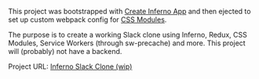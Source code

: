 This project was bootstrapped with [Create Inferno App](https://github.com/infernojs/create-inferno-app) and then ejected to set up custom webpack config for [CSS Modules](https://github.com/gajus/react-css-modules).

The purpose is to create a working Slack clone using Inferno, Redux, CSS Modules, Service Workers (through sw-precache) and more. This project will (probably) not have a backend.

Project URL: [Inferno Slack Clone (wip)](https://gentle-hamlet-89176.herokuapp.com/)
